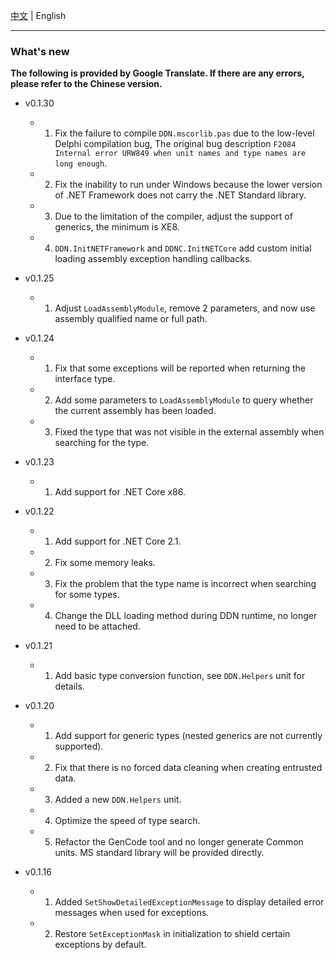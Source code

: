 [中文](NEWS-README.zh-CN.md)   | English      

-----

### What's new

**The following is provided by Google Translate. If there are any errors, please refer to the Chinese version.**    

* v0.1.30
   * 1. Fix the failure to compile `DDN.mscorlib.pas` due to the low-level Delphi compilation bug, The original bug description `F2084 Internal error URW849 when unit names and type names are long enough`.
   * 2. Fix the inability to run under Windows because the lower version of .NET Framework does not carry the .NET Standard library.
   * 3. Due to the limitation of the compiler, adjust the support of generics, the minimum is XE8.
   * 4. `DDN.InitNETFramework` and `DDNC.InitNETCore` add custom initial loading assembly exception handling callbacks.

* v0.1.25
   * 1. Adjust `LoadAssemblyModule`, remove 2 parameters, and now use assembly qualified name or full path.

* v0.1.24
   * 1. Fix that some exceptions will be reported when returning the interface type.
   * 2. Add some parameters to `LoadAssemblyModule` to query whether the current assembly has been loaded.
   * 3. Fixed the type that was not visible in the external assembly when searching for the type.

* v0.1.23
   * 1. Add support for .NET Core x86.

* v0.1.22  
   * 1. Add support for .NET Core 2.1.
   * 2. Fix some memory leaks.
   * 3. Fix the problem that the type name is incorrect when searching for some types.
   * 4. Change the DLL loading method during DDN runtime, no longer need to be attached.  

* v0.1.21  
   * 1. Add basic type conversion function, see `DDN.Helpers` unit for details.

* v0.1.20  
   * 1. Add support for generic types (nested generics are not currently supported).
   * 2. Fix that there is no forced data cleaning when creating entrusted data.
   * 3. Added a new `DDN.Helpers` unit.
   * 4. Optimize the speed of type search.
   * 5. Refactor the GenCode tool and no longer generate Common units. MS standard library will be provided directly.

* v0.1.16
  * 1. Added `SetShowDetailedExceptionMessage` to display detailed error messages when used for exceptions.
  * 2. Restore `SetExceptionMask` in initialization to shield certain exceptions by default.
